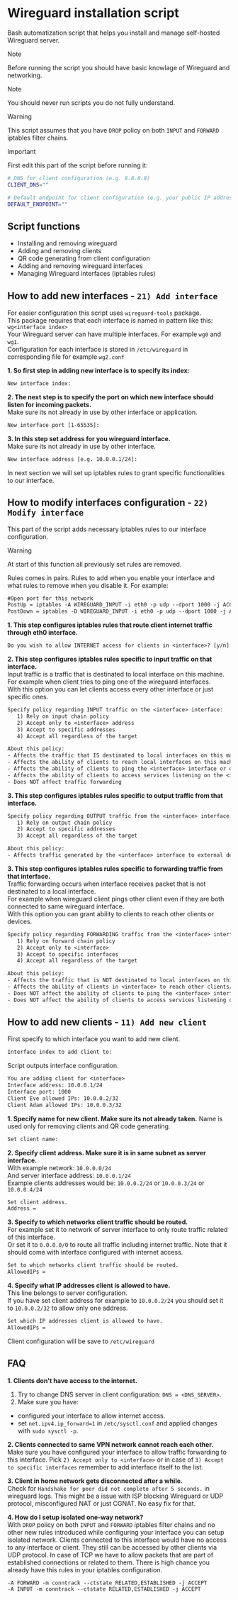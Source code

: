 # Wireguard installation script

Bash automatization script that helps you install and manage self-hosted Wireguard server.

> [!NOTE]  
> Before running the script you should have basic knowlage of Wireguard and networking.

> [!NOTE]  
> You should never run scripts you do not fully understand.

> [!WARNING]  
> This script assumes that you have `DROP` policy on both `INPUT` and `FORWARD` iptables filter chains.

> [!IMPORTANT]  
> First edit this part of the script before running it:
> ```bash
> # DNS for client configuration (e.g. 8.8.8.8)
> CLIENT_DNS=""
> 
> # Default endpoint for client configuration (e.g. your public IP address)
> DEFAULT_ENDPOINT=""
> ```


## Script functions
- Installing and removing wireguard
- Adding and removing clients
- QR code generating from client configuration
- Adding and removing wireguard interfaces
- Managing Wireguard interfaces (iptables rules)

## How to add new interfaces - `21) Add interface`
For easier configuration this script uses `wireguard-tools` package.\
This package requires that each interface is named in pattern like this: `wg<interface index>`\
Your Wireguard server can have multiple interfaces. For example `wg0` and `wg1`.\
Configuration for each interface is stored in `/etc/wireguard` in corresponding file for example `wg2.conf`

**1. So first step in adding new interface is to specify its index:**
```txt
New interface index: 
```

**2. The next step is to specify the port on which new interface should listen for incoming packets.**\
Make sure its not already in use by other interface or application.
```txt
New interface port [1-65535]:
```

**3. In this step set address for you wireguard interface.**\
Make sure its not already in use by other interface.
```txt
New interface address [e.g. 10.0.0.1/24]:
```

In next section we will set up iptables rules to grant specific functionalities to our interface.

## How to modify interfaces configuration - `22) Modify interface`
This part of the script adds necessary iptables rules to our interface configuration.

> [!WARNING]  
> At start of this function all previously set rules are removed.

Rules comes in pairs. Rules to add when you enable your interface and what rules to remove when you disable it. For example:
```txt
#Open port for this network
PostUp = iptables -A WIREGUARD_INPUT -i eth0 -p udp --dport 1000 -j ACCEPT
PostDown = iptables -D WIREGUARD_INPUT -i eth0 -p udp --dport 1000 -j ACCEPT
```

**1. This step configures iptables rules that route client internet traffic through eth0 interface.**
```txt
Do you wish to allow INTERNET access for clients in <interface>? [y/n]:
```

**2. This step configures iptables rules specific to input traffic on that interface.**\
Input traffic is a traffic that is destinated to local interface on this machine.\
For example when client tries to ping one of the wireguard interfaces.\
With this option you can let clients access every other interface or just specific ones.
```txt
Specify policy regarding INPUT traffic on the <interface> interface:
   1) Rely on input chain policy
   2) Accept only to <interface> address
   3) Accept to specific addresses
   4) Accept all regardless of the target

About this policy:
- Affects the traffic that IS destinated to local interfaces on this machine
- Affects the ability of clients to reach local interfaces on this machine
- Affects the ability of clients to ping the <interface> interface or other local interface
- Affects the ability of clients to access services listening on the <interface> interface or other local interface
- Does NOT affect traffic forwarding
```

**3. This step configures iptables rules specific to output traffic from that interface.**
```txt
Specify policy regarding OUTPUT traffic from the <interface> interface:
   1) Rely on output chain policy
   2) Accept to specific addresses
   3) Accept all regardless of the target

About this policy:
- Affects traffic generated by the <interface> interface to external destinations
```

**3. This step configures iptables rules specific to forwarding traffic from that interface.**\
Traffic forwarding occurs when interface receives packet that is not destinated to a local interface.\
For example when wireguard client pings other client even if they are both connected to same wireguard interface.\
With this option you can grant ability to clients to reach other clients or devices.
```txt
Specify policy regarding FORWARDING traffic from the <interface> interface:
   1) Rely on forward chain policy
   2) Accept only to <interface>
   3) Accept to specific interfaces
   4) Accept all regardless of the target

About this policy:
- Affects the traffic that is NOT destinated to local interfaces on this machine
- Affects the ability of clients in <interface> to reach other clients/devices
- Does NOT affect the ability of clients to ping the <interface> interface or other local interfaces
- Does NOT affect the ability of clients to access services listening on the <interface> interface or other local interfaces
```

## How to add new clients - `11) Add new client`

First specify to which interface you want to add new client.
```txt
Interface index to add client to:
```

Script outputs interface configuration.
```txt
You are adding client for <interface>
Interface address: 10.0.0.1/24
Interface port: 1000
Client Eve allowed IPs: 10.0.0.2/32
Client Adam allowed IPs: 10.0.0.3/32
```

**1. Specify name for new client. Make sure its not already taken.**
Name is used only for removing clients and QR code generating.
```txt
Set client name:
```

**2. Specify client address. Make sure it is in same subnet as server interface.**\
With example network: `10.0.0.0/24`\
And server interface address: `10.0.0.1/24`\
Example clients addresses would be: `10.0.0.2/24` or `10.0.0.3/24` or `10.0.0.4/24`
```txt
Set client address.
Address = 
```

**3. Specify to which networks client traffic should be routed.**\
For example set it to network of server interface to only route traffic related of this interface.\
Or set it to `0.0.0.0/0` to route all traffic including internet traffic. Note that it should come with interface configured with internet access. 
```txt
Set to which networks client traffic should be routed.
AllowedIPs =
```

**4. Specify what IP addresses client is allowed to have.**\
This line belongs to server configuration.\
If you have set client address for example to `10.0.0.2/24` you should set it to `10.0.0.2/32` to allow only one address.
```txt
Set which IP addresses client is allowed to have.
AllowedIPs =
```

Client configuration will be save to `/etc/wireguard`

## FAQ

**1. Clients don't have access to the internet.**
1. Try to change DNS server in client configuration: `DNS = <DNS_SERVER>`.
2. Make sure you have:
- configured your interface to allow internet access.
- set `net.ipv4.ip_forward=1` in `/etc/sysctl.conf` and applied changes with `sudo sysctl -p`.

**2. Clients connected to same VPN network cannot reach each other.**\
Make sure you have configured your interface to allow traffic forwarding to this interface.
Pick `2) Accept only to <interface>` or in case of `3) Accept to specific interfaces` remember to add interface itself to the list.

**3. Client in home network gets disconnected after a while.**\
Check for `Handshake for peer did not complete after 5 seconds.` in wireguard logs.
This might be a issue with ISP blocking Wireguard or UDP protocol, misconfigured NAT or just CGNAT. No easy fix for that.

**4. How do I setup isolated one-way network?**\
With `DROP` policy on both `INPUT` and `FORWARD` iptables filter chains and no other new rules introduced while configuring your interface you can setup isolated network.
Clients connected to this interface would have no access to any interface or client. They still can be accessed by other clients via UDP protocol. 
In case of TCP we have to allow packets that are part of established connections or related to them. There is high chance you already have this rules in your iptables configuration.
```
-A FORWARD -m conntrack --ctstate RELATED,ESTABLISHED -j ACCEPT
-A INPUT -m conntrack --ctstate RELATED,ESTABLISHED -j ACCEPT
```
